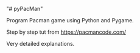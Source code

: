 "# pyPacMan" 

Program Pacman game using Python and Pygame.

Step by step tut from https://pacmancode.com/

Very detailed explanations.
